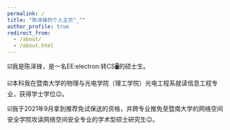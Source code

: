 ```yaml
---
permalink: /
title: "陈泽锋的个人主页^_^"
author_profile: true
redirect_from: 
  - /about/
  - /about.html
---
```



☑️我是陈泽锋，是一名EE:electron:转CS🖥️的硕士生。

☑️本科我在暨南大学的物理与光电学院（理工学院）光电工程系就读信息工程专业，获得学士学位😉。

☑️我于2021年9月拿到推荐免试保送的资格，并跨专业推免至暨南大学的网络空间安全学院攻读网络空间安全专业的学术型硕士研究生😉。
